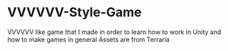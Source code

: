 # VVVVVV-Style-Game
 VVVVVV like game that I made in order to learn how to work in Unity and how to make games in general
 Assets are from Terraria
